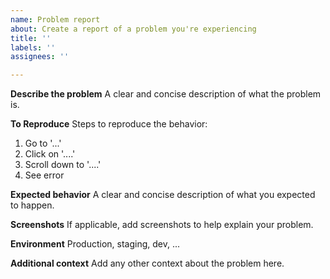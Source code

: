 ```yaml
---
name: Problem report
about: Create a report of a problem you're experiencing
title: ''
labels: ''
assignees: ''

---
```


**Describe the problem**
A clear and concise description of what the problem is.

**To Reproduce**
Steps to reproduce the behavior:
1. Go to '...'
2. Click on '....'
3. Scroll down to '....'
4. See error

**Expected behavior**
A clear and concise description of what you expected to happen.

**Screenshots**
If applicable, add screenshots to help explain your problem.

**Environment**
Production, staging, dev, ...

**Additional context**
Add any other context about the problem here.
